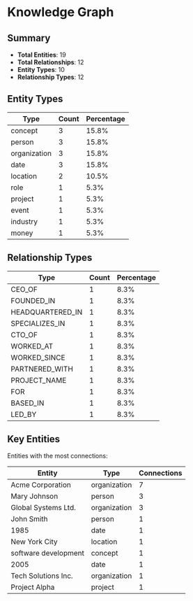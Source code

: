 # Knowledge Graph

## Summary

- **Total Entities**: 19
- **Total Relationships**: 12
- **Entity Types**: 10
- **Relationship Types**: 12

## Entity Types

| Type | Count | Percentage |
|------|-------|------------|
| concept | 3 | 15.8% |
| person | 3 | 15.8% |
| organization | 3 | 15.8% |
| date | 3 | 15.8% |
| location | 2 | 10.5% |
| role | 1 | 5.3% |
| project | 1 | 5.3% |
| event | 1 | 5.3% |
| industry | 1 | 5.3% |
| money | 1 | 5.3% |

## Relationship Types

| Type | Count | Percentage |
|------|-------|------------|
| CEO_OF | 1 | 8.3% |
| FOUNDED_IN | 1 | 8.3% |
| HEADQUARTERED_IN | 1 | 8.3% |
| SPECIALIZES_IN | 1 | 8.3% |
| CTO_OF | 1 | 8.3% |
| WORKED_AT | 1 | 8.3% |
| WORKED_SINCE | 1 | 8.3% |
| PARTNERED_WITH | 1 | 8.3% |
| PROJECT_NAME | 1 | 8.3% |
| FOR | 1 | 8.3% |
| BASED_IN | 1 | 8.3% |
| LED_BY | 1 | 8.3% |

## Key Entities

Entities with the most connections:

| Entity | Type | Connections |
|--------|------|-------------|
| Acme Corporation | organization | 7 |
| Mary Johnson | person | 3 |
| Global Systems Ltd. | organization | 3 |
| John Smith | person | 1 |
| 1985 | date | 1 |
| New York City | location | 1 |
| software development | concept | 1 |
| 2005 | date | 1 |
| Tech Solutions Inc. | organization | 1 |
| Project Alpha | project | 1 |

